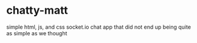 # chatty-matt
simple html, js, and css socket.io chat app that did not end up being quite as simple as we thought
